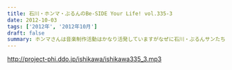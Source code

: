 ```yaml
---
title: 石川・ホンマ・ぶるんのBe-SIDE Your Life! vol.335-3
date: 2012-10-03
tags: ['2012年', '2012年10月']
draft: false
summary: ホンマさんは音楽制作活動はかなり活発していますがなぜに石川・ぶるんサンたちはダウンロードしてくれないのか！？うぅぅん～～帰りのエレベーターの中では次回の音楽活動については活発にお話していましたのでしたが。（実現なるか・・・）ＮＡＭＡＥ
---
```


http://project-phi.ddo.jp/ishikawa/ishikawa335_3.mp3

